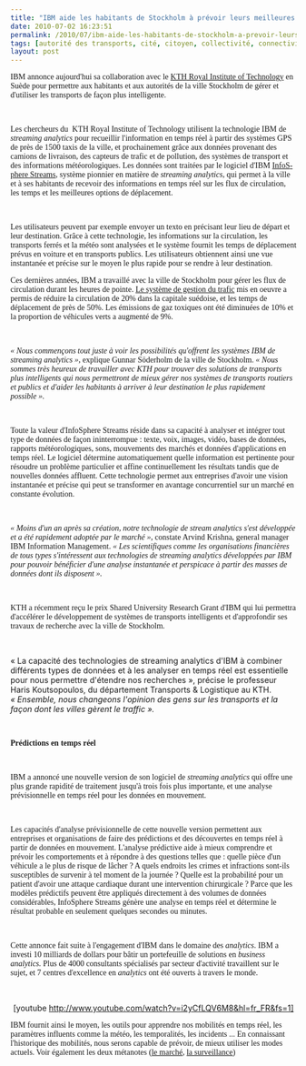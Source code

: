 ```yaml
---
title: "IBM aide les habitants de Stockholm à prévoir leurs meilleures options de déplacement"
date: 2010-07-02 16:23:51
permalink: /2010/07/ibm-aide-les-habitants-de-stockholm-a-prevoir-leurs-meilleures-options-de-deplacement.html
tags: [autorité des transports, cité, citoyen, collectivité, connectivité, données réelles, Infrastructure, internet, internet des objets, multimodes]
layout: post
---
```


<p class="MsoNormal"><font face="Verdana"><span>IBM annonce aujourd'hui sa collaboration avec le </span><span lang="EN-US"><a href="http://www.kth.se/?l=en_UK"><span lang="FR">KTH</span><span lang="FR"> Royal Institute of Technology</span></a></span><span lang="EN-US"> </span><span>en Suède pour permettre aux habitants et aux autorités de la ville Stockholm de gérer et d'utiliser les transports de façon plus intelligente.</span></font></p> <p class="MsoNormal"><span><font face="Verdana"> </font></span></p> <p class="MsoNormal"><font face="Verdana"><span>Les chercheurs du<span>  </span>KTH Royal Institute of Technology utilisent la technologie IBM de <em>streaming analytics</em> pour recueillir l'information en temps réel à partir des systèmes GPS de près de 1500 taxis de la ville, et prochainement grâce aux données provenant des camions de livraison, des capteurs de trafic et de pollution, des systèmes de transport et des informations météorologiques. Les données sont traitées par le logiciel d'IBM </span><span lang="EN-US"><a href="http://www-01.ibm.com/software/data/infosphere/streams/" target="_blank"><span lang="FR">InfoSphere Streams</span></a></span><span>, système pionnier en matière de <em>streaming analytics</em>, qui permet à la ville et à ses habitants de recevoir des informations en temps réel sur les flux de circulation, les temps et les meilleures options de déplacement.</span></font></p> <p class="MsoNormal"><span><font face="Verdana"> </font></span></p> <p class="MsoNormal"><span><font face="Verdana">Les utilisateurs peuvent par exemple envoyer un texto en précisant leur lieu de départ et leur destination. Grâce à cette technologie, les informations sur la circulation, les transports ferrés et la météo sont analysées et le système fournit les temps de déplacement prévus en voiture et en transports publics. Les utilisateurs obtiennent ainsi une vue instantanée et précise sur le moyen le plus rapide pour se rendre à leur destination. </font></span></p>  <!--more-->  <p class="MsoNormal"><span><font face="Verdana"></font></span></p> <p class="MsoNormal"><span><font face="Verdana">Ces dernières années, IBM a travaillé avec la ville de Stockholm pour gérer les flux de circulation durant les heures de pointe. </font><a href="http://www.ibm.com/podcasts/howitworks/040207/index.shtml" target="_blank"><font face="Verdana">Le système de gestion du trafic</font></a><font face="Verdana"> mis en oeuvre a permis de réduire la circulation de 20% dans la capitale suédoise, et les temps de déplacement de près de 50%. Les émissions de gaz toxiques ont été diminuées de 10% et la proportion de véhicules verts a augmenté de 9%.</font></span></p> <p class="MsoNormal"><span><font face="Verdana"> </font></span></p> <p class="MsoNormal"><font face="Verdana"><em><span>« Nous commençons tout juste à voir les possibilités qu'offrent les systèmes IBM de streaming analytics »</span></em><span>, explique Gunnar Söderholm de la ville de Stockholm. <em>« Nous sommes très heureux de travailler avec KTH pour trouver des solutions de transports plus intelligents qui nous permettront de mieux gérer nos systèmes de transports routiers et publics et d'aider les habitants à arriver à leur destination le plus rapidement possible ».</em></span></font></p> <p class="MsoNormal"><span><font face="Verdana"> </font></span></p> <p class="MsoNormal"><span><font face="Verdana">Toute la valeur d'InfoSphere Streams réside dans sa capacité à analyser et intégrer tout type de données de façon ininterrompue : texte, voix, images, vidéo, bases de données, rapports météorologiques, sons, mouvements des marchés et données d'applications en temps réel. Le logiciel détermine automatiquement quelle information est pertinente pour résoudre un problème particulier et affine continuellement les résultats tandis que de nouvelles données affluent. Cette technologie permet aux entreprises d'avoir une vision instantanée et précise qui peut se transformer en avantage concurrentiel sur un marché en constante évolution.</font></span></p> <p class="MsoNormal"><span><font face="Verdana"> </font></span></p> <p class="MsoNormal"><font face="Verdana"><em><span>« Moins d'un an après sa création, notre technologie de stream analytics s'est développée et a été rapidement adoptée par le marché »</span></em><span>, constate Arvind Krishna, general manager IBM Information Management. <em>« Les scientifiques comme les organisations financières de tous types s'intéressent aux technologies de streaming analytics développées par IBM pour pouvoir bénéficier d'une analyse instantanée et perspicace à partir des masses de données dont ils disposent ».</em></span></font></p> <p class="MsoNormal"><span><font face="Verdana"> </font></span></p> <p class="MsoNormal"><span><font face="Verdana">KTH a récemment reçu le prix Shared University Research Grant d'IBM qui lui permettra d'accélérer le développement de systèmes de transports intelligents et d'approfondir ses travaux de recherche avec la ville de Stockholm.</font></span></p> <p class="MsoNormal"><span><font face="Verdana"> </font></span></p> <p class="MsoNormal"><font face="Ve

rdana"><em><span>« La capacité des technologies de streaming analytics d'IBM à combiner différents types de données et à les analyser en temps réel est essentielle pour nous permettre d'étendre nos recherches »,</span></em><span> précise le professeur Haris Koutsopoulos, du département Transports & Logistique au KTH. <em>« Ensemble, nous changeons l'opinion des gens sur les transports et la façon dont les villes gèrent le traffic ».</em></span></font></p> <p class="MsoNormal"><span><font face="Verdana"> </font></span></p> <p class="MsoNormal"><font face="Verdana"><strong><span>Prédictions en temps réel</span></strong><span></span></font></p> <p class="MsoNormal"><span><font face="Verdana"> </font></span></p> <p class="MsoNormal"><span><font face="Verdana">IBM a annoncé une nouvelle version de son logiciel de <em>streaming analytics</em> qui offre une plus grande rapidité de traitement jusqu'à trois fois plus importante, et une analyse prévisionnelle en temps réel pour les données en mouvement.</font></span></p> <p class="MsoNormal"><span><font face="Verdana"> </font></span></p> <p class="MsoNormal"><span><font face="Verdana">Les capacités d'analyse prévisionnelle de cette nouvelle version permettent aux entreprises et organisations de faire des prédictions et des découvertes en temps réel à partir de données en mouvement. L'analyse prédictive aide à mieux comprendre et prévoir les comportements et à répondre à des questions telles que : quelle pièce d'un véhicule a le plus de risque de lâcher ? A quels endroits les crimes et infractions sont-ils susceptibles de survenir à tel moment de la journée ? Quelle est la probabilité pour un patient d'avoir une attaque cardiaque durant une intervention chirurgicale ? Parce que les modèles prédictifs peuvent être appliqués directement à des volumes de données considérables, InfoSphere Streams génère une analyse en temps réel et détermine le résultat probable en seulement quelques secondes ou minutes.</font></span></p> <p class="MsoNormal"><span><font face="Verdana"> </font></span></p> <p class="MsoNormal"><span><font face="Verdana">Cette annonce fait suite à l'engagement d'IBM dans le domaine des <em>analytics</em>. IBM a investi 10 milliards de dollars pour bâtir un portefeuille de solutions en <em>business analytics.</em> Plus de 4000 consultants spécialisés par secteur d'activité travaillent sur le sujet, et 7 centres d'excellence en <em>analytics</em> ont été ouverts à travers le monde.</font></span></p> <p class="MsoNormal"> </p> <p style="text-align: center">  [youtube http://www.youtube.com/watch?v=i2yCfLQV6M8&hl=fr_FR&fs=1]</p> <p class="MsoNormal"><font face="Verdana"><span>IBM fournit ainsi le moyen, les outils pour apprendre nos mobilités en temps réel, les paramètres influents comme la météo, les temporalités, les incidents ... En connaissant l'historique des mobilités, nous serons capable de prévoir, de mieux utiliser les modes actuels. Voir également les deux métanotes (<a href="https://gabrielplassat.github.io/transportsdufutur/2010/03/metanote-tdf-2-le-marche-des-mobilites-20.html" target="_blank">le marché</a>, <a href="https://gabrielplassat.github.io/transportsdufutur/2010/03/apres-la-surveillance-la-sousveillance.html" target="_blank">la surveillance</a>)</span></font></p>
